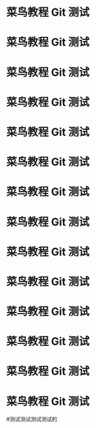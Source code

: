 # 菜鸟教程 Git 测试
# 菜鸟教程 Git 测试
# 菜鸟教程 Git 测试
# 菜鸟教程 Git 测试
# 菜鸟教程 Git 测试
# 菜鸟教程 Git 测试
# 菜鸟教程 Git 测试
# 菜鸟教程 Git 测试
# 菜鸟教程 Git 测试
# 菜鸟教程 Git 测试
# 菜鸟教程 Git 测试
# 菜鸟教程 Git 测试
# 菜鸟教程 Git 测试
# 菜鸟教程 Git 测试
#测试测试测试测试的
